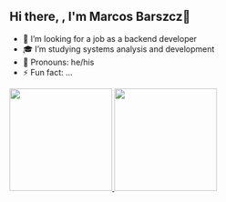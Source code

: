 ## Hi there, , I'm Marcos Barszcz👋


- 💼 I’m looking for a job as a backend developer
- 🎓 I’m studying systems analysis and development
- 👤 Pronouns: he/his
- ⚡ Fun fact: ...

<div>
  <a href="www.linkedin.com/in/marcos-barszcz">
  <img height="180em" src="https://github-readme-stats.vercel.app/api?username=MrBarszcz&show_icons=true&theme=dracula&include_all_commits=true&count_private=true"/>
  <img height="180em" src="https://github-readme-stats.vercel.app/api/top-langs/?username=MrBarszcz&layout-compact&langs_count=16&theme=dracula"/>
</div>

